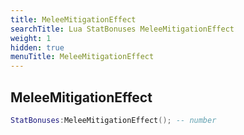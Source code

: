 ```yaml
---
title: MeleeMitigationEffect
searchTitle: Lua StatBonuses MeleeMitigationEffect
weight: 1
hidden: true
menuTitle: MeleeMitigationEffect
---
```

## MeleeMitigationEffect
```lua
StatBonuses:MeleeMitigationEffect(); -- number
```